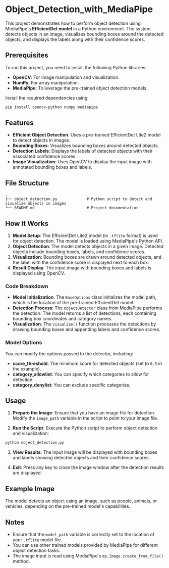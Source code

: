 # Object_Detection_with_MediaPipe

This project demonstrates how to perform object detection using MediaPipe's **EfficientDet model** in a Python environment. The system detects objects in an image, visualizes bounding boxes around the detected objects, and displays the labels along with their confidence scores.

## Prerequisites

To run this project, you need to install the following Python libraries:

- **OpenCV**: For image manipulation and visualization.
- **NumPy**: For array manipulation.
- **MediaPipe**: To leverage the pre-trained object detection models.

Install the required dependencies using:

```bash
pip install opencv-python numpy mediapipe
```

## Features

- **Efficient Object Detection**: Uses a pre-trained EfficientDet Lite2 model to detect objects in images.
- **Bounding Boxes**: Visualizes bounding boxes around detected objects.
- **Detection Labels**: Displays the labels of detected objects with their associated confidence scores.
- **Image Visualization**: Uses OpenCV to display the input image with annotated bounding boxes and labels.

## File Structure

```
.
├── object_detection.py             # Python script to detect and visualize objects in images
└── README.md                       # Project documentation
```

## How It Works

1. **Model Setup**: The EfficientDet Lite2 model (in `.tflite` format) is used for object detection. The model is loaded using MediaPipe's Python API.
2. **Object Detection**: The model detects objects in a given image. Detected objects include bounding boxes, labels, and confidence scores.
3. **Visualization**: Bounding boxes are drawn around detected objects, and the label with the confidence score is displayed next to each box.
4. **Result Display**: The input image with bounding boxes and labels is displayed using OpenCV.

### Code Breakdown

- **Model Initialization**: The `BaseOptions` class initializes the model path, which is the location of the pre-trained EfficientDet model.
- **Detection Process**: The `ObjectDetector` class from MediaPipe performs the detection. The model returns a list of detections, each containing bounding box coordinates and category names.
- **Visualization**: The `visualize()` function processes the detections by drawing bounding boxes and appending labels and confidence scores.

### Model Options

You can modify the options passed to the detector, including:

- **score_threshold**: The minimum score for detected objects (set to `0.5` in the example).
- **category_allowlist**: You can specify which categories to allow for detection.
- **category_denylist**: You can exclude specific categories.

## Usage

1. **Prepare the Image**: Ensure that you have an image file for detection. Modify the `image_path` variable in the script to point to your image file.
   
2. **Run the Script**: Execute the Python script to perform object detection and visualization:

```bash
python object_detection.py
```

3. **View Results**: The input image will be displayed with bounding boxes and labels showing detected objects and their confidence scores.

4. **Exit**: Press any key to close the image window after the detection results are displayed.

## Example Image

The model detects an object using an image, such as people, animals, or vehicles, depending on the pre-trained model's capabilities.

## Notes

- Ensure that the `model_path` variable is correctly set to the location of your `.tflite` model file.
- You can use other trained models provided by MediaPipe for different object detection tasks.
- The image input is read using MediaPipe's `mp.Image.create_from_file()` method.

